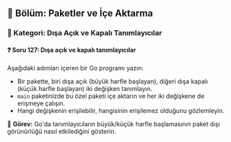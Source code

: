 ## 📘 Bölüm: Paketler ve İçe Aktarma  
### 🔹 Kategori: Dışa Açık ve Kapalı Tanımlayıcılar  
#### ❓ Soru 127: Dışa açık ve kapalı tanımlayıcılar

Aşağıdaki adımları içeren bir Go programı yazın:

- Bir pakette, biri dışa açık (büyük harfle başlayan), diğeri dışa kapalı (küçük harfle başlayan) iki değişken tanımlayın.
- `main` paketinizde bu özel paketi içe aktarın ve her iki değişkene de erişmeye çalışın.
- Hangi değişkenin erişilebilir, hangisinin erişilemez olduğunu gözlemleyin.

🔧 **Görev:** Go'da tanımlayıcıların büyük/küçük harfle başlamasının paket dışı görünürlüğü nasıl etkilediğini gösterin.
